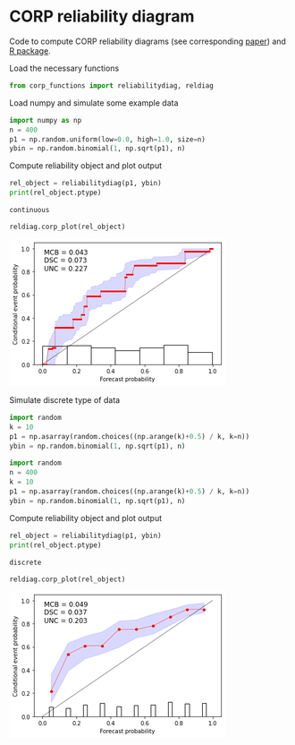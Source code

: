 # CORP reliability diagram

Code to compute CORP reliability diagrams (see corresponding [paper](https://www.pnas.org/doi/10.1073/pnas.2016191118)) and [R package](https://cran.r-project.org/web/packages/reliabilitydiag/index.html).

Load the necessary functions


```python
from corp_functions import reliabilitydiag, reldiag
```

Load numpy and simulate some example data


```python
import numpy as np
n = 400
p1 = np.random.uniform(low=0.0, high=1.0, size=n)
ybin = np.random.binomial(1, np.sqrt(p1), n)
```

Compute reliability object and plot output


```python
rel_object = reliabilitydiag(p1, ybin)
print(rel_object.ptype)
```

    continuous



```python
reldiag.corp_plot(rel_object)
```


    
![png](README_files/README_7_0.png)
    


Simulate discrete type of data


```python
import random
k = 10
p1 = np.asarray(random.choices((np.arange(k)+0.5) / k, k=n))
ybin = np.random.binomial(1, np.sqrt(p1), n)
```


```python
import random
n = 400
k = 10
p1 = np.asarray(random.choices((np.arange(k)+0.5) / k, k=n))
ybin = np.random.binomial(1, np.sqrt(p1), n)
```

Compute reliability object and plot output


```python
rel_object = reliabilitydiag(p1, ybin)
print(rel_object.ptype)
```

    discrete



```python
reldiag.corp_plot(rel_object)
```


    
![png](README_files/README_13_0.png)
    

